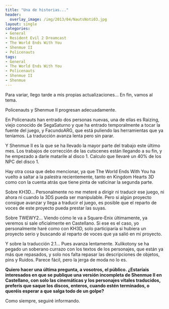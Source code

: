 ```yaml
---
title: "Una de historias..."
header:
  overlay_image: /img/2013/04/NautsNoti03.jpg
layout: single
categories:
- General
- Resident Evil 2 Dreamcast
- The World Ends With You
- Shenmue II
- Policenauts
tags:
- General
- The World Ends With You
- Policenauts
- Shenmue II
- Shenmue
---
```

Para variar, llego tarde a mis propias actualizaciones... En fin, vamos 
al tema.

Policenauts y Shenmue II progresan adecuadamente.

En Policenauts han entrado dos personas nuevas, una de ellas es Raizing, 
viejo conocido de SegaSaturno y que ha entrado temporalmente a tocar la fuente 
del juego, y FacundoARG, que está puliendo las herramientas que ya teníamos. 
La traducción avanza lenta pero sin parar.

Y Shenmue II es la que se ha llevado la mayor parte del trabajo este último mes. 
Los trabajos de corrección de las cutscenes están llegando a su fin, y he empezado 
a darle matarile al disco 1. Calculo que llevaré un 40% de los NPC del disco 1.

Hay otra cosa que debo mencionar, ya que The World Ends With You ha vuelto a saltar 
a la palestra recientemente, tanto en Kingdom Hearts 3D como con la cuenta atrás que 
tiene pinta de vaticinar la segunda parte.

Sobre KH3D... Personalmente no me meteré a dirigir ni traducir ese juego, ni ahora ni 
cuando la 3DS pueda ser manipulable. Pero si algún proyecto consigue avanzar y llega 
a traducir el juego, es posible que el reparto de voces de este proyecto pueda prestar 
las suyas.

Sobre TWEWY2... Viendo cómo le va a Square-Enix últimamente, ya veremos si sale 
oficialmente en Castellano. Si ese es el caso, yo personalmente haré como con KH3D, 
solo participaría si hubiera un proyecto serio y buscando al reparto de voces que ya 
salió en mi proyecto.

Y sobre la traducción 2.1... Pues avanza lentamente. Xulikotony se ha pegado un soberano 
currazo con los textos de los personajes, que están ya más que repasados, y solo nos falta 
repasar las descripciones de objetos, pins y Ruidos. Parece fácil, pero la jerga de moda 
no lo es.

**Quiero hacer una última pregunta, a vosotros, el público. ¿Estaríais interesados en que 
se publique una versión incompleta de Shenmue II en Castellano, con solo las cinemáticas 
y los personajes vitales traducidos, preferís que saque los discos, enteros, cuando estén 
terminados, o queréis esperar a que salga todo de un golpe?**

Como siempre, seguiré informando.
